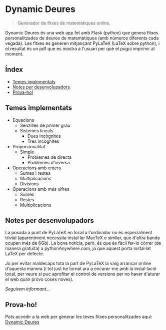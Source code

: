 # Dynamic Deures

> Generador de fitxes de matemàtiques online.

Dynamic Deures és una web app fet amb Flask (python) que genera fitxes personalitzades de deures de matemàtiques (amb números diferents cada vegada).
Les fitxes es generen mitjançant PyLaTeX (LaTeX sobre python), i el resultat és un pdf que es mostra a l'usuari per què el pugui imprimir al moment.

## Índex
- [Temes implementats](#temes-implementats)
- [Notes per desenvolupadors](#notes-per-desenvolupadors)
- [Prova-ho!](#prova-ho)

## Temes implementats
- Equacions
  - Senzilles de primer grau
  - Sistemes lineals
    - Dues incògnites
    - Tres incògnites
- Proporcionalitat
  - Simple
    - Problemes de directa
    - Problemes d'inversa
- Operacions amb enters
  - Sumes i restes
  - Multiplicacions
  - Divisions
- Operacions amb més xifres
  - Sumes
  - Restes
  - Multiplicacions

## Notes per desenvolupadors
La posada a punt de PyLaTeX en local a l'ordinador no és especialment trivial (aparentment necessita instal·lar MacTeX o similar, que d'altra banda ocupen més de 6Gb). La bona notícia, però, és que és fàcil fer-lo córrer (de manera gratuïta) a pythonAnywhere.com, ja que aquest porta instal·lat LaTeX per defecte.

Jo per evitar maldecaps tota la part de PyLaTeX la vaig arrancar online d'aquesta manera (i tot just he tornat ara a encarar-me amb la instal·lació local, per veure si puc aprofitar el control de versions per no haver d'aturar el web quan provo coses noves).

_Seguirem informant..._

## Prova-ho!
Pots accedir a la web per generar les teves fitxes personalitzades aquí: [Dynamic Deures](http://bit.ly/DynamicDeures)

